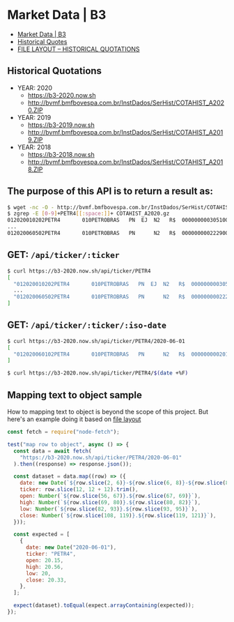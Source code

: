# Market Data | B3

- [Market Data | B3](http://www.b3.com.br/en_us/market-data-and-indices/data-services/market-data/)
- [Historical Quotes](http://www.b3.com.br/en_us/market-data-and-indices/data-services/market-data/historical-data/equities/historical-quotes/)
- [FILE LAYOUT – HISTORICAL QUOTATIONS](http://www.b3.com.br/data/files/65/50/AD/26/29C8B51095EE46B5790D8AA8/HistoricalQuotations_B3.pdf)

## Historical Quotations

- YEAR: 2020
  - https://b3-2020.now.sh
  - http://bvmf.bmfbovespa.com.br/InstDados/SerHist/COTAHIST_A2020.ZIP
- YEAR: 2019
  - https://b3-2019.now.sh
  - http://bvmf.bmfbovespa.com.br/InstDados/SerHist/COTAHIST_A2019.ZIP
- YEAR: 2018
  - https://b3-2018.now.sh
  - http://bvmf.bmfbovespa.com.br/InstDados/SerHist/COTAHIST_A2018.ZIP

## The purpose of this API is to return a result as:

```bash
$ wget -nc -O - http://bvmf.bmfbovespa.com.br/InstDados/SerHist/COTAHIST_A2020.ZIP | gunzip - | gzip - > COTAHIST_A2020.gz
$ zgrep -E [0-9]+PETR4[[:space:]]+ COTAHIST_A2020.gz
012020010202PETR4       010PETROBRAS   PN  EJ  N2   R$  000000000305100000000030700000000003031000000000305700000000030700000000003069000000000307064405000000000037774500000000115477749300000000000000009999123100000010000000000000BRPETRACNPR6196
...
012020060502PETR4       010PETROBRAS   PN      N2   R$  000000000222900000000023030000000002206000000000223200000000022100000000002210000000000221327382000000000114137700000000254771647800000000000000009999123100000010000000000000BRPETRACNPR6196
```

## GET: `/api/ticker/:ticker`

```bash
$ curl https://b3-2020.now.sh/api/ticker/PETR4
[
  "012020010202PETR4       010PETROBRAS   PN  EJ  N2   R$  000000000305100000000030700000000003031000000000305700000000030700000000003069000000000307064405000000000037774500000000115477749300000000000000009999123100000010000000000000BRPETRACNPR6196",
  ...
  "012020060502PETR4       010PETROBRAS   PN      N2   R$  000000000222900000000023030000000002206000000000223200000000022100000000002210000000000221327382000000000114137700000000254771647800000000000000009999123100000010000000000000BRPETRACNPR6196"
]
```

## GET: `/api/ticker/:ticker/:iso-date`

```bash
$ curl https://b3-2020.now.sh/api/ticker/PETR4/2020-06-01
[
  "012020060102PETR4       010PETROBRAS   PN      N2   R$  000000000201500000000020560000000002000000000000203500000000020330000000002033000000000203402047000000000086579500000000176231966700000000000000009999123100000010000000000000BRPETRACNPR6196"
]

$ curl https://b3-2020.now.sh/api/ticker/PETR4/$(date +%F)
```

## Mapping text to object sample

How to mapping text to object is beyond the scope of this project. But here's an example doing it based on [file layout](http://www.b3.com.br/data/files/65/50/AD/26/29C8B51095EE46B5790D8AA8/HistoricalQuotations_B3.pdf)

```js
const fetch = require("node-fetch");

test("map row to object", async () => {
  const data = await fetch(
    "https://b3-2020.now.sh/api/ticker/PETR4/2020-06-01"
  ).then((response) => response.json());

  const dataset = data.map((row) => ({
    date: new Date(`${row.slice(2, 6)}-${row.slice(6, 8)}-${row.slice(8, 10)}`),
    ticker: row.slice(12, 12 + 12).trim(),
    open: Number(`${row.slice(56, 67)}.${row.slice(67, 69)}`),
    high: Number(`${row.slice(69, 80)}.${row.slice(80, 82)}`),
    low: Number(`${row.slice(82, 93)}.${row.slice(93, 95)}`),
    close: Number(`${row.slice(108, 119)}.${row.slice(119, 121)}`),
  }));

  const expected = [
    {
      date: new Date("2020-06-01"),
      ticker: "PETR4",
      open: 20.15,
      high: 20.56,
      low: 20,
      close: 20.33,
    },
  ];

  expect(dataset).toEqual(expect.arrayContaining(expected));
});
```
